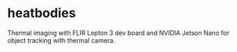 # heatbodies
Thermal imaging with FLIR Lepton 3 dev board and NVIDIA Jetson Nano for object tracking with thermal camera.
